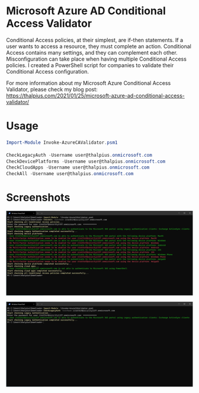 # Microsoft Azure AD Conditional Access Validator

Conditional Access policies, at their simplest, are if-then statements. If a user wants to access a resource, they must complete an action. Conditional Access contains many settings, and they can complement each other. Misconfiguration can take place when having multiple Conditional Access policies. I created a PowerShell script for companies to validate their Conditional Access configuration.

For more information about my Microsoft Azure Conditional Access Validator, please check my blog post:  
https://thalpius.com/2021/01/25/microsoft-azure-ad-conditional-access-validator/

# Usage

```PowerShell
Import-Module Invoke-AzureCAValidator.psm1

CheckLegacyAuth -Username user@thalpius.onmicrosoft.com
CheckDevicePlatforms -Username user@thalpius.onmicrosoft.com
CheckCloudApps -Username user@thalpius.onmicrosoft.com
CheckAll -Username user@thalpius.onmicrosoft.com
```

# Screenshots

![Alt text](/Screenshots/Microsoft-Azure-AD-Conditional-Access-Validator-01.jpg?raw=true "Azure AD Conditional Access Validator")

![Alt text](/Screenshots/Microsoft-Azure-AD-Conditional-Access-Validator-02.jpg?raw=true "Azure AD Conditional Access Validator")
